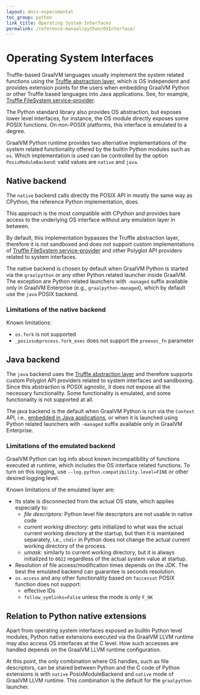 ```yaml
---
layout: docs-experimental
toc_group: python
link_title: Operating System Interfaces
permalink: /reference-manual/python/OSInterface/
---
```


# Operating System Interfaces

Truffle-based GraalVM languages usually implement the system related functions using the [Truffle abstraction layer](https://github.com/oracle/graal/blob/master/truffle/docs/README.md), which is OS independent and provides extension points for the users when embedding GraalVM Python or other Truffle based languages into Java applications.
See, for example, [Truffle FileSystem service-provider](https://www.graalvm.org/truffle/javadoc/org/graalvm/polyglot/io/FileSystem.html).

The Python standard library also provides OS abstraction, but exposes lower level interfaces, for instance, the OS module directly exposes some POSIX functions.
On non-POSIX platforms, this interface is emulated to a degree.

GraalVM Python runtime provides two alternative implementations of the system related functionality offered by the builtin Python modules such as `os`.
Which implementation is used can be controlled by the option `PosixModuleBackend`: valid values are `native` and `java`.

## Native backend

The `native` backend calls directly the POSIX API in mostly the same way as CPython, the reference Python implementation, does.

This approach is the most compatible with CPython and provides bare access to the underlying OS interface without any emulation layer in between.

By default, this implementation bypasses the Truffle abstraction layer, therefore it is not sandboxed and does not support custom implementations of [Truffle FileSystem service-provider](https://www.graalvm.org/truffle/javadoc/org/graalvm/polyglot/io/FileSystem.html) and other Polyglot API providers related to system interfaces.

The native backend is chosen by default when GraalVM Python is started via the `graalpython` or any other Python related launcher inside GraalVM.
The exception are Python related launchers with `-managed` suffix available only in GraalVM Enterprise (e.g., `graalpython-managed`), which by default use the `java` POSIX backend.

### Limitations of the native backend

Known limitations:

* `os.fork` is not supported
* `_posixsubprocess.fork_exec` does not support the `preexec_fn` parameter

## Java backend

The `java` backend uses the [Truffle abstraction layer](https://github.com/oracle/graal/blob/master/truffle/docs/README.md) and therefore supports custom Polyglot API providers related to system interfaces and sandboxing.
Since this abstraction is POSIX agnostic, it does not expose all the necessary functionality. Some functionality is emulated, and some functionality is not supported at all.

The java backend is the default when GraalVM Python is run via the `Context` API, i.e., [embedded in Java applications](https://github.com/oracle/graal/blob/master/docs/reference-manual/embedding/embed-languages.md), or when it is launched using Python related launchers with `-managed` suffix available only in GraalVM Enterprise.

### Limitations of the emulated backend

GraalVM Python can log info about known incompatibility of functions executed at runtime, which includes the OS interface related functions.
To turn on this logging, use `--log.python.compatibility.level=FINE` or other desired logging level.

Known limitations of the emulated layer are:

* Its state is disconnected from the actual OS state, which applies especially to:
  * *file descriptors*: Python level file descriptors are not usable in native code
  * *current working directory*: gets initialized to what was the actual current working
    directory at the startup, but then it is maintained separately, i.e., `chdir` in Python
    does not change the actual current working directory of the process.
  * *umask*: similarly to current working directory, but it is always initialized
    to `0022` regardless of the actual system value at startup.
* Resolution of file access/modification times depends on the JDK.
  The best the emulated backend can guarantee is seconds resolution.
* `os.access` and any other functionality based on `faccessat` POSIX function does not support:
  * effective IDs
  * `follow_symlinks=False` unless the mode is only `F_OK`

## Relation to Python native extensions

Apart from operating system interfaces exposed as builtin Python level modules, Python native extensions executed via the GraalVM LLVM runtime may also access OS interfaces at the C level.
How such accesses are handled depends on the GraalVM LLVM runtime configuration.

At this point, the only combination where OS handles, such as file descriptors, can be shared between Python and the C code of Python extensions is with `native` PosixModuleBackend and `native` mode of GraalVM LLVM runtime.
This combination is the default for the `graalpython` launcher.
